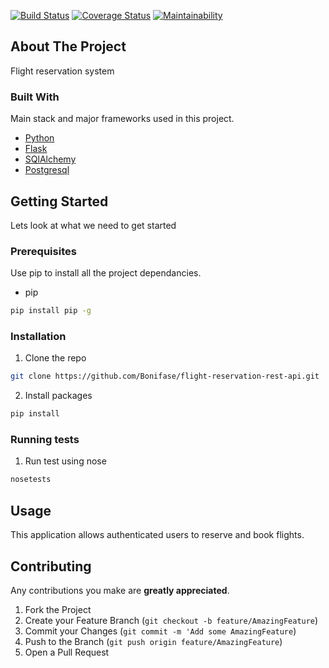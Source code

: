 [![Build Status](https://travis-ci.org/Bonifase/flight-reservation-rest-api.svg?branch=develop)](https://travis-ci.org/Bonifase/flight-reservation-rest-api) [![Coverage Status](https://coveralls.io/repos/github/Bonifase/flight-reservation-rest-api/badge.svg)](https://coveralls.io/github/Bonifase/flight-reservation-rest-api) [![Maintainability](https://api.codeclimate.com/v1/badges/15dc4dd851c3c25c3c34/maintainability)](https://codeclimate.com/github/Bonifase/flight-reservation-rest-api/maintainability)

<!-- ABOUT THE PROJECT -->

## About The Project

Flight reservation system

### Built With

Main stack and major frameworks used in this project.

- [Python](https://www.python.org/)
- [Flask](http://flask.pocoo.org/)
- [SQlAlchemy](https://www.sqlalchemy.org/)
- [Postgresql](https://www.postgresql.org/)

<!-- GETTING STARTED -->

## Getting Started

Lets look at what we need to get started

### Prerequisites

Use pip to install all the project dependancies.

- pip

```sh
pip install pip -g
```

### Installation

1. Clone the repo

```sh
git clone https://github.com/Bonifase/flight-reservation-rest-api.git
```

2. Install packages

```sh
pip install
```

### Running tests

1. Run test using nose

```sh
nosetests
```

## Usage

This application allows authenticated users to reserve and book flights.

## Contributing

Any contributions you make are **greatly appreciated**.

1. Fork the Project
2. Create your Feature Branch (`git checkout -b feature/AmazingFeature`)
3. Commit your Changes (`git commit -m 'Add some AmazingFeature`)
4. Push to the Branch (`git push origin feature/AmazingFeature`)
5. Open a Pull Request
